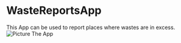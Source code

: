 # WasteReportsApp
 This App can be used to report places where wastes are in excess.
![Picture The App](https://github.com/AlexRPADev/WasteReportsApp/tree/main/assets/WasteReportsApp.jpg?raw=true)
